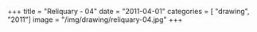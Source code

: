 +++
title = "Reliquary - 04"
date = "2011-04-01"
categories = [ "drawing", "2011"]
image = "/img/drawing/reliquary-04.jpg"
+++

